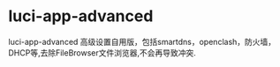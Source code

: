 # luci-app-advanced
luci-app-advanced 高级设置自用版，包括smartdns，openclash，防火墙，DHCP等,去除FileBrowser文件浏览器,不会再导致冲突.
